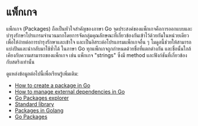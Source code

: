 # แพ็กเกจ

แพ็กเกจ (Packages) ถือเป็นหัวใจสำคัญของภาษา Go  จุดประสงค์ของแพ็กเกจคือการออกแบบและบำรุงรักษาโปรแกรมจำนวนมากโดยการจัดกลุ่มคุณลักษณะที่เกี่ยวข้องกันเข้าไว้ด้วยกันในหน่วยเดียว เพื่อให้ง่ายต่อการบำรุงรักษาและเข้าใจ และเป็นอิสระต่อโปรแกรมแพ็กเกจอื่น ๆ โมดูลนี้ช่วยให้สามารถแบ่งปันและนำกลับมาใช้ซ้ำได้ ในภาษา Go ทุกแพ็กเกจถูกกำหนดด้วยชื่อที่แตกต่างกัน และชื่อนั้นใกล้เคียงกับความสามารถของแพ็กเกจ เช่น แพ็กเกจ "strings" ซึ่งมี method และฟังก์ชันที่เกี่ยวข้องกับสตริงเท่านั้น

ดูแหล่งข้อมูลต่อไปนี้เพื่อเรียนรู้เพิ่มเติม:

- [How to create a package in Go](https://www.golang-book.com/books/intro/11)
- [How to manage external dependencies in Go](https://go.dev/doc/modules/managing-dependencies)
- [Go Packages explorer](https://pkg.go.dev/)
- [Standard library](https://pkg.go.dev/std)
- [Packages in Golang](https://www.geeksforgeeks.org/packages-in-golang/)
- [Go Packages](https://www.programiz.com/golang/packages)
